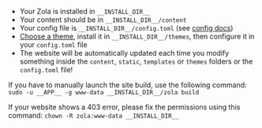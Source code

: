 - Your Zola is installed in `__INSTALL_DIR__`
- Your content should be in `__INSTALL_DIR__/content`
- Your config file is `__INSTALL_DIR__/config.toml` (see [config docs](https://www.getzola.org/documentation/getting-started/configuration/))
- [Choose a theme](https://www.getzola.org/themes/), install it in `__INSTALL_DIR__/themes`, then configure it in your `config.toml` file
- The website will be automatically updated each time you modify something inside the `content`, `static`, `templates` or `themes` folders or the `config.toml` file!

If you have to manually launch the site build, use the following command: `sudo -u __APP__ -g www-data __INSTALL_DIR__/zola build`

If your website shows a 403 error, please fix the permissions using this command: `chown -R zola:www-data __INSTALL_DIR__`
